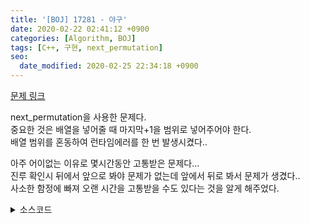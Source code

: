 ```yaml
---
title: '[BOJ] 17281 - 야구'
date: 2020-02-22 02:41:12 +0900
categories: [Algorithm, BOJ]
tags: [C++, 구현, next_permutation]
seo:
  date_modified: 2020-02-25 22:34:18 +0900
---
```


[문제 링크](https://www.acmicpc.net/problem/17281)

next_permutation을 사용한 문제다.<br>
중요한 것은 배열을 넣어줄 때 마지막+1을 범위로 넣어주어야 한다.<br>
배열 범위를 혼동하여 런타임에러를 한 번 발생시켰다..<br>

아주 어이없는 이유로 몇시간동안 고통받은 문제다...<br>
진루 확인시 뒤에서 앞으로 봐야 문제가 없는데 앞에서 뒤로 봐서 문제가 생겼다..<br>
사소한 함정에 빠져 오랜 시간을 고통받을 수도 있다는 것을 알게 해주었다.<br>

<details>
  <summary> 소스코드 </summary>
    <div markdown="1">

```c++
#include <iostream>
#include <algorithm>
#include <vector>
#include <string.h>
using namespace std;

int inning[55][9], sunser[8] = { 2,3,4,5,6,7,8,9 };
bool home[3];

int main(void) {
	int n, ans = 0;
	scanf("%d", &n);
	for (int i = 0; i < n; i++)
		for (int j = 0; j < 9; j++)
			scanf("%d", inning[i] + j);
	do {
		int tmp = 0, t_num = 0;
		for (int i = 0; i < n; i++) { // 이닝 내에서의 게임
			int out = 0;
			memset(home, 0, sizeof(home)); // 이닝 시작시에는 비어있는 상태로 시작
			while (out < 3) {
				// now는 현재 타자가 낸 점수
				int now = t_num == 3 ? inning[i][0] : // 4번타자(3)는 무조건 1번선수
					t_num > 3 ? inning[i][sunser[t_num - 1] - 1] : // 5~9번타자(4~8): 각 3~7인덱스에 대응, 0~2는 그대로 대응
					inning[i][sunser[t_num] - 1];
				t_num = (t_num + 1) % 9;
				if (now == 0) {
					out++;
					continue;
				}
				for (int i = 2; i >= 0; i--) { // home[0~2] : 1~3루에 주자가 존재하는지 여부
					if (!home[i]) continue;
					home[i] = false;
					if (i + now >= 3) tmp++; // 홈에 도착하면 점수만 +1
					else home[i + now] = true; // 루에 남는다.
				}
				if (now == 4) tmp++;
				else home[now - 1] = true;
			}
		}
		ans = max(ans, tmp);
	} while (next_permutation(sunser, sunser + 8));

	printf("%d", ans);
	return 0;
}
```

</div>
</details>